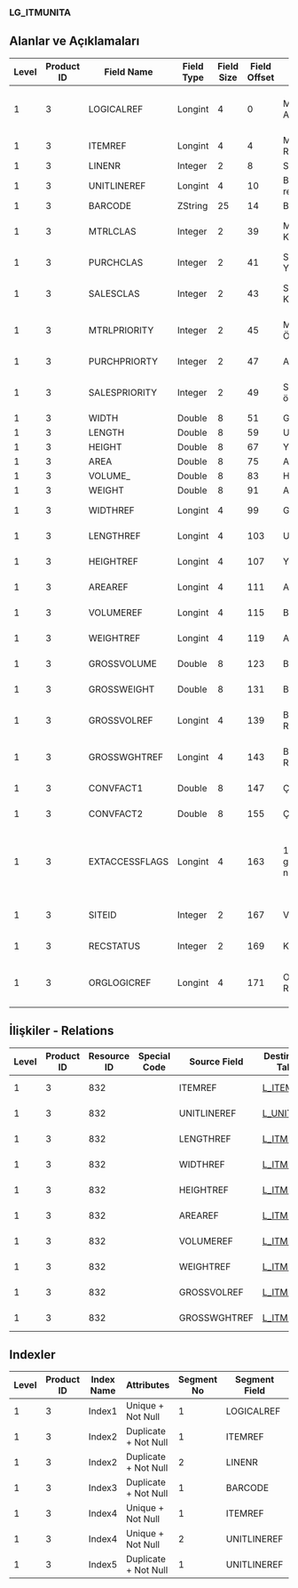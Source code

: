 ### LG_ITMUNITA

## Alanlar ve Açıklamaları

**Level**|**Product ID**|**Field Name**|**Field Type**|**Field Size**|**Field Offset**|**Türkçe Açıklama**|**Expression**
-----|-----|-----|-----|-----|-----|-----|-----
1|3|LOGICALREF|Longint|4|0|Malzeme - Birim Ataması Log. Ref.|Item - Unit Assignment Logical Reference
1|3|ITEMREF|Longint|4|4|Malzeme Kartı Referansı (ITEMS)|Item Card Reference
1|3|LINENR|Integer|2|8|Satır Numarası|Line Number
1|3|UNITLINEREF|Longint|4|10|Birim referansı(UNITSETL)|Unit Reference
1|3|BARCODE|ZString|25|14|Barkod|Barcode
1|3|MTRLCLAS|Integer|2|39|Malzeme Yönetimi Kullanım Yeri|Usage Point is Material Management
1|3|PURCHCLAS|Integer|2|41|Satınalma Kullanım Yeri|Usage Point is Purchase
1|3|SALESCLAS|Integer|2|43|Satış ve Dağıtım Kullanım Yeri|Usage Point is Sales / Distribution
1|3|MTRLPRIORITY|Integer|2|45|Malzeme Yönetimi Önceliği|Material Management Priority
1|3|PURCHPRIORTY|Integer|2|47|Alış önceliği|Purchase Priority
1|3|SALESPRIORITY|Integer|2|49|Satış dağıtım önceliği|Sales / Distribution Priority
1|3|WIDTH|Double|8|51|Genişlik|Width
1|3|LENGTH|Double|8|59|Uzunluk|Length
1|3|HEIGHT|Double|8|67|Yükseklik|Height
1|3|AREA|Double|8|75|Alan|Area
1|3|VOLUME_|Double|8|83|Hacim|Volume
1|3|WEIGHT|Double|8|91|Ağırlık|Weight
1|3|WIDTHREF|Longint|4|99|Genişlik birim ref.|Width Unit Reference
1|3|LENGTHREF|Longint|4|103|Uzunluk Birim Ref.|Length Unit Reference
1|3|HEIGHTREF|Longint|4|107|Yükseklik Birimi Ref.|Height Unit Reference
1|3|AREAREF|Longint|4|111|Alan Birim Referansı|Area Unit Reference
1|3|VOLUMEREF|Longint|4|115|Birim hacim ref.|Volume Unit Reference
1|3|WEIGHTREF|Longint|4|119|Ağırlık birim ref.|Weight Unit Reference
1|3|GROSSVOLUME|Double|8|123|Bürüt Hacim|Gross Volume
1|3|GROSSWEIGHT|Double|8|131|Bürüt Ağırlık|Gross Weight
1|3|GROSSVOLREF|Longint|4|139|Bürüt Hacim Birim Ref.|Gross Volume Unit Reference
1|3|GROSSWGHTREF|Longint|4|143|Bürüt Ağırlık Birim Ref.|Gross Weight Unit Reference
1|3|CONVFACT1|Double|8|147|Çevrim Katsayısı|Conversion Factor
1|3|CONVFACT2|Double|8|155|Çevrim Katsayısı|Conversion Factor
1|3|EXTACCESSFLAGS|Longint|4|163|1. E-iş ortamında geçerli 2. Satış noktalarında geçerli|1. Valid in e-business environment 2. Valid in points of sale
1|3|SITEID|Integer|2|167|Veri Merkezi|Data Processing Site
1|3|RECSTATUS|Integer|2|169|Kayıt Durumu|Record Status
1|3|ORGLOGICREF|Longint|4|171|Orijinal Kayıt Log. Ref.|Original Record Logical Reference

## İlişkiler - Relations

**Level**|**Product ID**|**Resource ID**|**Special Code**|**Source Field**|**Destination Table**|**Destination Field**|**Relation Type**|**Extra Condition**
-----|-----|-----|-----|-----|-----|-----|-----|-----
1|3|832||ITEMREF|[L_ITEMS](../LG_ITEMS "L_ITEMS")|LOGICALREF|one-to-one|
1|3|832||UNITLINEREF|[L_UNITSETL](../LG_UNITSETL "L_UNITSETL")|LOGICALREF|one-to-one|
1|3|832||LENGTHREF|[L_ITMUNITA](../LG_ITMUNITA "L_ITMUNITA")|LOGICALREF|one-to-one|
1|3|832||WIDTHREF|[L_ITMUNITA](../LG_ITMUNITA "L_ITMUNITA")|LOGICALREF|one-to-one|
1|3|832||HEIGHTREF|[L_ITMUNITA](../LG_ITMUNITA "L_ITMUNITA")|LOGICALREF|one-to-one|
1|3|832||AREAREF|[L_ITMUNITA](../LG_ITMUNITA "L_ITMUNITA")|LOGICALREF|one-to-one|
1|3|832||VOLUMEREF|[L_ITMUNITA](../LG_ITMUNITA "L_ITMUNITA")|LOGICALREF|one-to-one|
1|3|832||WEIGHTREF|[L_ITMUNITA](../LG_ITMUNITA "L_ITMUNITA")|LOGICALREF|one-to-one|
1|3|832||GROSSVOLREF|[L_ITMUNITA](../LG_ITMUNITA "L_ITMUNITA")|LOGICALREF|one-to-one|
1|3|832||GROSSWGHTREF|[L_ITMUNITA](../LG_ITMUNITA "L_ITMUNITA")|LOGICALREF|one-to-one|

## Indexler

**Level**|**Product ID**|**Index Name**|**Attributes**|**Segment No**|**Segment Field**|**Sense**
-----|-----|-----|-----|-----|-----|-----
1|3|Index1|Unique + Not Null|1|LOGICALREF|Ascending
1|3|Index2|Duplicate + Not Null|1|ITEMREF|Ascending
1|3|Index2|Duplicate + Not Null|2|LINENR|Ascending
1|3|Index3|Duplicate + Not Null|1|BARCODE|Ascending
1|3|Index4|Unique + Not Null|1|ITEMREF|Ascending
1|3|Index4|Unique + Not Null|2|UNITLINEREF|Ascending
1|3|Index5|Duplicate + Not Null|1|UNITLINEREF|Ascending
